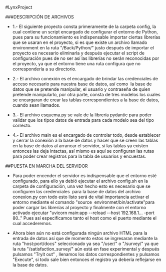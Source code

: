 #LynxProject

###DESCRIPCIÓN DE ARCHIVOS

- 1.- El siguiente proyecto consta primeramente de la carpeta config, la cual contiene un script
encargado de configurar  el  entorno de Python, pues para su funcionamiento es indispensable
importar  ciertas   librerías   que  se  usaran en el proyecto, si es que existe un archivo llamado
environment en la  ruta "/Back/Python/"  justo  después de importar el proyecto   es  necesario
eliminarla y después ejecutar el script de configuración pues de no ser así las librerías no
serán reconocidas por el proyecto, ya que el entorno tiene una ruta configura que no
correspondería a su directorio.

- 2.- El archivo conexión es el encargado de  brindar  las credenciales de acceso necesario para
nuestra base de datos, así como  la base de datos que se pretende manipular, el usuario y
contraseña de quien pretende  manipularlo,  por otra  parte, consta de tres modelos los cuales
se encargaran de crear las tablas correspondientes  a la base de datos, cuando sean llamados.

- 3.- El archivo esquema.py se  vale  de  la librería pydantic para poder validar que los tipos
datos de entrada para cada modelo sea del tipo correcto.

- 4.- El archivo main es el encargado de controlar todo, desde establecer y cerrar la conexión a
la base de datos y hacer que se creen las tablas en la base de datos al arrancar el servidor,
si las tablas ya existen entonces las deja intactas, así mismo es aquí se configuran las rutas
para poder crear registros para la tabla de usuarios y encuestas.

##PUESTA EN MARCHA DEL SERVIDOR

- Para poder encender el servidor es indispensable que el entorno esté configurado, para ello ya
debió ejecutar el archivo config.sh en la carpeta de configuración, una vez hecho esto es
necesario que se configuren las credenciales  para la base de datos del archivo conexion.py con
todo esto listo será de vital importancia activar el entorno mediante el comando "source 
environmet/bin/activate"para poder cargar las librerías al proyecto y finalmente con el entorno
activado ejecutar "uvicorn main:app --reload --host 192.168.1... -port 80.." Pues así
especificamos tanto el host como el puerto mediante el cual accederemos.

- Ahora bien aún no está   configurada   ningún archivo HTML para la entrada de datos así que de
momento estos se ingresaran  mediante  la  ruta "host:port/docs" seleccionado ya sea "/user/" o
"/survey/"  ya  que  la  ruta  "/satisfaction_survey/" aún está en fase experimental y después
pulsamos  "Tryit out" , llenamos los datos correspondientes y pulsamos "Execute", si todo sale
bien entonces el registro ya debería reflejarse en la base de datos.


